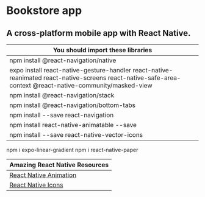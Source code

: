 # Bookstore app
## A cross-platform mobile app with React Native.


| You should import these libraries |
| ------------------------------------------------------------ |
|npm install @react-navigation/native|
|expo install react-native-gesture-handler react-native-reanimated react-native-screens react-native-safe-area-context @react-native-community/masked-view|
|npm install @react-navigation/stack|
|npm install @react-navigation/bottom-tabs|
|npm install --save react-navigation|
|npm install react-native-animatable --save|
|npm install --save react-native-vector-icons|
npm i expo-linear-gradient
npm i react-native-paper


| Amazing React Native Resources|
| ------------------------------------------------------------ |
|[React Native Animation](https://github.com/oblador/react-native-animatable)|
|[React Native Icons](https://oblador.github.io/react-native-vector-icons/)|
